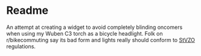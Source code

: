 # Readme

An attempt at creating a widget to avoid completely blinding oncomers when using my Wuben C3 torch as a bicycle headlight. Folk on r/bikecommuting say its bad form and lights really should conform to [StVZO](https://www.bikeradar.com/advice/buyers-guides/stvzo-bike-lights/) regulations.
